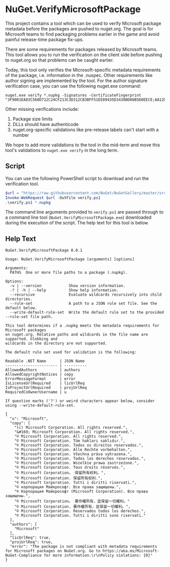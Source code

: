 # NuGet.VerifyMicrosoftPackage

This project contains a tool which can be used to verify Microsoft package metadata before the packages are pushed
to nuget.org. The goal is for Microsoft teams to find packaging problems earlier in the game and avoid painful
release-time package fix-ups.

There are some requirements for packages released by Microsoft teams. This tool allows you to run the verification on
the client side before pushing to nuget.org so that problems can be caught earlier.

Today, this tool only verifies the Microsoft-specific metadata requirements of the package, i.e. information in the
.nuspec. Other requirements like author signing are implemented by the tool. For the author signature verification
case, you can use the following nuget.exe command:

```
nuget.exe verify *.nupkg -Signatures -CertificateFingerprint "3F9001EA83C560D712C24CF213C3D312CB3BFF51EE89435D3430BD06B5D0EECE;AA12DA22A49BCE7D5C1AE64CC1F3D892F150DA76140F210ABD2CBFFCA2C18A27;566A31882BE208BE4422F7CFD66ED09F5D4524A5994F50CCC8B05EC0528C1353"
```

Other missing verifications include:

1. Package size limits
1. DLLs should have authenticode
1. nuget.org-specific validations like pre-release labels can't start with a number

We hope to add more validations to the tool in the mid-term and move this tool's validations to `nuget.exe verify` in
the long term.

## Script

You can use the following PowerShell script to download and run the verification tool.

```powershell
$url = "https://raw.githubusercontent.com/NuGet/NuGetGallery/master/src/VerifyMicrosoftPackage/verify.ps1"
Invoke-WebRequest $url -OutFile verify.ps1
.\verify.ps1 *.nupkg
```

The command line arguments provided to `verify.ps1` are passed through to a command line tool
(`NuGet.VerifyMicrosoftPackage.exe`) downloaded during the execution of the script. The help text for this tool is
below.

## Help Text

```
NuGet.VerifyMicrosoftPackage 0.0.1

Usage: NuGet.VerifyMicrosoftPackage [arguments] [options]

Arguments:
  PATHS  One or more file paths to a package (.nupkg).

Options:
  -v | --version            Show version information.
  -? | -h | --help          Show help information.
  --recursive               Evaluate wildcards recursively into child directories.
  --rule-set                A path to a JSON rule set file. See the default below.
  --write-default-rule-set  Write the default rule set to the provided --rule-set file path.

This tool determines if a .nupkg meets the metadata requirements for Microsoft packages
on nuget.org. Relative paths and wildcards in the file name are supported. Globbing and
wildcards in the directory are not supported.

The default rule set used for validation is the following:

Readable .NET Name      | JSON Name
----------------------- | ----------
AllowedAuthors          | authors
AllowedCopyrightNotices | copy
ErrorMessageFormat      | error
IsLicenseUrlRequired    | licUrlReq
IsProjectUrlRequired    | projUrlReq
RequiredCoOwnerUsername | u

If question marks ('?') or weird characters appear below, consider using --write-default-rule-set.

{
  "u": "Microsoft",
  "copy": [
    "(c) Microsoft Corporation. All rights reserved.",
    "&#169; Microsoft Corporation. All rights reserved.",
    "© Microsoft Corporation. All rights reserved.",
    "© Microsoft Corporation. Tüm hakları saklıdır.",
    "© Microsoft Corporation. Todos os direitos reservados.",
    "© Microsoft Corporation. Alle Rechte vorbehalten.",
    "© Microsoft Corporation. Všechna práva vyhrazena.",
    "© Microsoft Corporation. Todos los derechos reservados.",
    "© Microsoft Corporation. Wszelkie prawa zastrzeżone.",
    "© Microsoft Corporation. Tous droits réservés.",
    "© Microsoft Corporation。 保留所有权利。",
    "© Microsoft Corporation. 保留所有权利.",
    "© Microsoft Corporation. Tutti i diritti riservati.",
    "© корпорация Майкрософт. Все права защищены.",
    "© Корпорация Майкрософт (Microsoft Corporation). Все права защищены.",
    "© Microsoft Corporation。 著作權所有，並保留一切權利。"
    "© Microsoft Corporation. 著作權所有，並保留一切權利。",
    "© Microsoft Corporation. Reservados todos los derechos.",
    "© Microsoft Corporation. Tutti i diritti sono riservati."
  ],
  "authors": [
    "Microsoft"
  ],
  "licUrlReq": true,
  "projUrlReq": true,
  "error": "The package is not compliant with metadata requirements for Microsoft packages on NuGet.org. Go to https://aka.ms/Microsoft-NuGet-Compliance for more information.\r\nPolicy violations: {0}"
}
```
